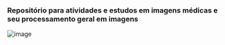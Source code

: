 ### Repositório para atividades e estudos em imagens médicas e seu processamento geral em imagens
![image](https://github.com/pizza2u/PIM/assets/55607380/a16314be-19c1-49f8-86c8-c7e1b89d3b8e)
